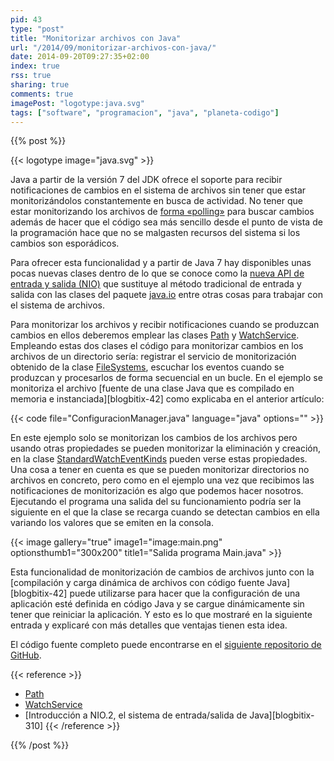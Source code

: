 ```yaml
---
pid: 43
type: "post"
title: "Monitorizar archivos con Java"
url: "/2014/09/monitorizar-archivos-con-java/"
date: 2014-09-20T09:27:35+02:00
index: true
rss: true
sharing: true
comments: true
imagePost: "logotype:java.svg"
tags: ["software", "programacion", "java", "planeta-codigo"]
---
```


{{% post %}}

{{< logotype image="java.svg" >}}

Java a partir de la versión 7 del JDK ofrece el soporte para recibir notificaciones de cambios en el sistema de archivos sin tener que estar monitorizándolos constantemente en busca de actividad. No tener que estar monitorizando los archivos de [forma «polling»](https://es.wikipedia.org/wiki/Polling) para buscar cambios además de hacer que el código sea más sencillo desde el punto de vista de la programación hace que no se malgasten recursos del sistema si los cambios son esporádicos.

Para ofrecer esta funcionalidad y a partir de Java 7 hay disponibles unas pocas nuevas clases dentro de lo que se conoce como la [nueva API de entrada y salida (NIO)](https://docs.oracle.com/javase/7/docs/api/java/nio/package-summary.html) que sustituye al método tradicional de entrada y salida con las clases del paquete [java.io](https://docs.oracle.com/javase/7/docs/api/java/io/package-summary.html) entre otras cosas para trabajar con el sistema de archivos.

Para monitorizar los archivos y recibir notificaciones cuando se produzcan cambios en ellos deberemos emplear las clases [Path](https://docs.oracle.com/javase/7/docs/api/java/nio/file/Path.html) y [WatchService](https://docs.oracle.com/javase/7/docs/api/java/nio/file/WatchService.html). Empleando estas dos clases el código para monitorizar cambios en los archivos de un directorio sería: registrar el servicio de monitorización obtenido de la clase [FileSystems](https://docs.oracle.com/javase/7/docs/api/java/nio/file/FileSystems.html), escuchar los eventos cuando se produzcan y procesarlos de forma secuencial en un bucle. En el ejemplo se monitoriza el archivo [fuente de una clase Java que es compilado en memoria e instanciada][blogbitix-42] como explicaba en el anterior artículo:

{{< code file="ConfiguracionManager.java" language="java" options="" >}}

En este ejemplo solo se monitorizan los cambios de los archivos pero usando otras propiedades se pueden monitorizar la eliminación y creación, en la clase [StandardWatchEventKinds](https://docs.oracle.com/javase/7/docs/api/java/nio/file/StandardWatchEventKinds.html) pueden verse estas propiedades. Una cosa a tener en cuenta es que se pueden monitorizar directorios no archivos en concreto, pero como en el ejemplo una vez que recibimos las notificaciones de monitorización es algo que podemos hacer nosotros. Ejecutando el programa una salida del su funcionamiento podría ser la siguiente en el que la clase se recarga cuando se detectan cambios en ella variando los valores que se emiten en la consola.

{{< image
    gallery="true"
    image1="image:main.png" optionsthumb1="300x200" title1="Salida programa Main.java" >}}

Esta funcionalidad de monitorización de cambios de archivos junto con la [compilación y carga dinámica de archivos con código fuente Java][blogbitix-42] puede utilizarse para hacer que la configuración de una aplicación esté definida en código Java y se cargue dinámicamente sin tener que reiniciar la aplicación. Y esto es lo que mostraré en la siguiente entrada y explicaré con más detalles que ventajas tienen esta idea.

El código fuente completo puede encontrarse en el [siguiente repositorio de GitHub](https://github.com/picodotdev/blog-ejemplos/tree/master/ConfiguracionJava).

{{< reference >}}
* [Path](https://docs.oracle.com/javase/7/docs/api/java/nio/file/Path.html)
* [WatchService](https://docs.oracle.com/javase/7/docs/api/java/nio/file/WatchService.html)
* [Introducción a NIO.2, el sistema de entrada/salida de Java][blogbitix-310]
{{< /reference >}}

{{% /post %}}
